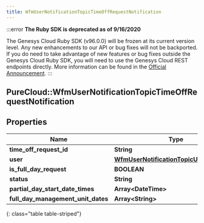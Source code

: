 ```yaml
---
title: WfmUserNotificationTopicTimeOffRequestNotification
---
```


:::error
**The Ruby SDK is deprecated as of 9/16/2020**

The Genesys Cloud Ruby SDK (v96.0.0) will be frozen at its current version level. Any new enhancements to our API or bug fixes will not be backported. If you do need to take advantage of new features or bug fixes outside the Genesys Cloud Ruby SDK, you will need to use the Genesys Cloud REST endpoints directly. More information can be found in the [Official Announcement](https://developer.mypurecloud.com/forum/t/announcement-genesys-cloud-ruby-sdk-end-of-life/8850).
:::


## PureCloud::WfmUserNotificationTopicTimeOffRequestNotification

## Properties

|Name | Type | Description | Notes|
|------------ | ------------- | ------------- | -------------|
| **time_off_request_id** | **String** |  | [optional] |
| **user** | [**WfmUserNotificationTopicUserReference**](WfmUserNotificationTopicUserReference.html) |  | [optional] |
| **is_full_day_request** | **BOOLEAN** |  | [optional] |
| **status** | **String** |  | [optional] |
| **partial_day_start_date_times** | **Array&lt;DateTime&gt;** |  | [optional] |
| **full_day_management_unit_dates** | **Array&lt;String&gt;** |  | [optional] |
{: class="table table-striped"}


